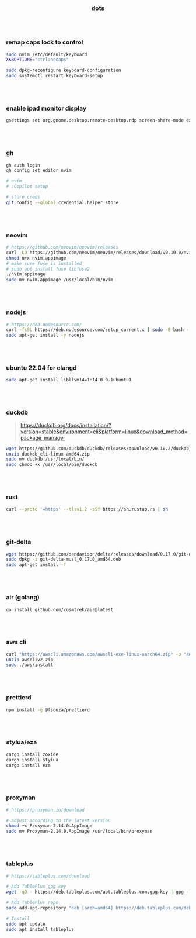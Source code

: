 <h3 align="center">dots</h3>

<br>
<br>

### remap caps lock to control

```bash
sudo nvim /etc/default/keyboard
XKBOPTIONS="ctrl:nocaps"

sudo dpkg-reconfigure keyboard-configuration
sudo systemctl restart keyboard-setup
```

<br>
<br>

### enable ipad monitor display

```bash
gsettings set org.gnome.desktop.remote-desktop.rdp screen-share-mode extend
```

<br>
<br>

### gh

```bash
gh auth login
gh config set editor nvim

# nvim
# :Copilot setup

# store creds
git config --global credential.helper store
```

<br>
<br>

### neovim

```bash
# https://github.com/neovim/neovim/releases
curl -LO https://github.com/neovim/neovim/releases/download/v0.10.0/nvim.appimage
chmod u+x nvim.appimage
# make sure fuse is installed
# sudo apt install fuse libfuse2
./nvim.appimage
sudo mv nvim.appimage /usr/local/bin/nvim
```

<br>
<br>

### nodejs

```bash
# https://deb.nodesource.com/
curl -fsSL https://deb.nodesource.com/setup_current.x | sudo -E bash -
sudo apt-get install -y nodejs
```

<br>
<br>

### ubuntu 22.04 for clangd

```bash
sudo apt-get install libllvm14=1:14.0.0-1ubuntu1
```

<br>
<br>

### duckdb

> https://duckdb.org/docs/installation/?version=stable&environment=cli&platform=linux&download_method=package_manager

```bash
wget https://github.com/duckdb/duckdb/releases/download/v0.10.2/duckdb_cli-linux-amd64.zip
unzip duckdb_cli-linux-amd64.zip
sudo mv duckdb /usr/local/bin/
sudo chmod +x /usr/local/bin/duckdb
```

<br>
<br>

### rust

```bash
curl --proto '=https' --tlsv1.2 -sSf https://sh.rustup.rs | sh
```

<br>
<br>

### git-delta

```bash
wget https://github.com/dandavison/delta/releases/download/0.17.0/git-delta-musl_0.17.0_amd64.deb
sudo dpkg -i git-delta-musl_0.17.0_amd64.deb
sudo apt-get install -f
```

<br>
<br>

### air (golang)

```bash
go install github.com/cosmtrek/air@latest
```

<br>
<br>

### aws cli

```bash
curl "https://awscli.amazonaws.com/awscli-exe-linux-aarch64.zip" -o "awscliv2.zip"
unzip awscliv2.zip
sudo ./aws/install
```

<br>
<br>

### prettierd

```bash
npm install -g @fsouza/prettierd
```

<br>
<br>

### stylua/eza

```bash
cargo install zoxide
cargo install stylua
cargo install eza
```

<br>
<br>

### proxyman

```bash
# https://proxyman.io/download

# adjust according to the latest version
chmod +x Proxyman-2.14.0.AppImage
sudo mv Proxyman-2.14.0.AppImage /usr/local/bin/proxyman
```

<br>
<br>

### tableplus

```bash
# https://tableplus.com/download

# Add TablePlus gpg key
wget -qO - https://deb.tableplus.com/apt.tableplus.com.gpg.key | gpg --dearmor | sudo tee /etc/apt/trusted.gpg.d/tableplus-archive.gpg > /dev/null

# Add TablePlus repo
sudo add-apt-repository "deb [arch=amd64] https://deb.tableplus.com/debian/22 tableplus main"

# Install
sudo apt update
sudo apt install tableplus
```

<br>
<br>
